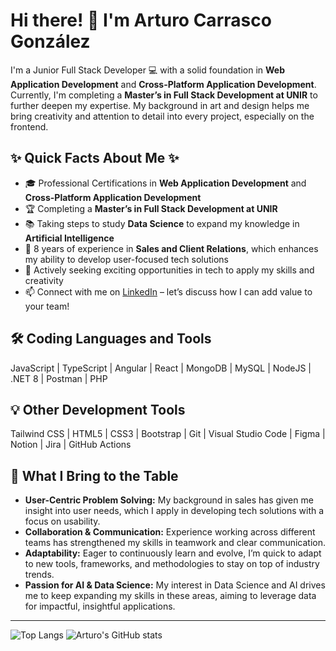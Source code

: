 # Hi there! 👋 I'm Arturo Carrasco González

I'm a Junior Full Stack Developer 💻 with a solid foundation in **Web Application Development** and **Cross-Platform Application Development**. Currently, I'm completing a **Master’s in Full Stack Development at UNIR** to further deepen my expertise. My background in art and design helps me bring creativity and attention to detail into every project, especially on the frontend.

## ✨ Quick Facts About Me ✨
- 🎓 Professional Certifications in **Web Application Development** and **Cross-Platform Application Development**
- 🏆 Completing a **Master’s in Full Stack Development at UNIR**
- 📚 Taking steps to study **Data Science** to expand my knowledge in **Artificial Intelligence**
- 🧩 8 years of experience in **Sales and Client Relations**, which enhances my ability to develop user-focused tech solutions
- 🔭 Actively seeking exciting opportunities in tech to apply my skills and creativity
- 📫 Connect with me on [LinkedIn](https://www.linkedin.com/in/arturo-carrasco-gonzález) – let’s discuss how I can add value to your team!

## 🛠️ Coding Languages and Tools
JavaScript | TypeScript | Angular | React | MongoDB | MySQL | NodeJS | .NET 8 | Postman | PHP

## 💡 Other Development Tools
Tailwind CSS | HTML5 | CSS3 | Bootstrap | Git | Visual Studio Code | Figma | Notion | Jira | GitHub Actions

## 🌟 What I Bring to the Table
- **User-Centric Problem Solving:** My background in sales has given me insight into user needs, which I apply in developing tech solutions with a focus on usability.
- **Collaboration & Communication:** Experience working across different teams has strengthened my skills in teamwork and clear communication.
- **Adaptability:** Eager to continuously learn and evolve, I’m quick to adapt to new tools, frameworks, and methodologies to stay on top of industry trends.
- **Passion for AI & Data Science:** My interest in Data Science and AI drives me to keep expanding my skills in these areas, aiming to leverage data for impactful, insightful applications.

---

![Top Langs](https://github-readme-stats.vercel.app/api/top-langs/?username=arturocg96&layout=compact)
![Arturo's GitHub stats](https://github-readme-stats.vercel.app/api?username=arturocg96&show_icons=true&theme=radical)
